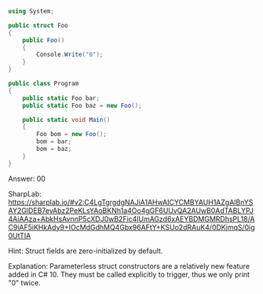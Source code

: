 ```cs
using System;

public struct Foo
{
    public Foo()
    {
        Console.Write("0");
    }
}

public class Program
{
    public static Foo bar;
    public static Foo baz = new Foo();

    public static void Main()
    {
        Foo bom = new Foo();
        bom = bar;
        bom = baz;
    }
}
```

Answer: 00

SharpLab: https://sharplab.io/#v2:C4LgTgrgdgNAJiA1AHwAICYCMBYAUH1AZgAIBnYSAY2GIDEB7evAbz2PeKLsYAoBKNh1a4Oo4gGF6UUvQA2AUwB0AdTABLYPJ4AiAAza+AbkHsAvnnP5cXDJ0wB2Fic4lUmAGzd6xAEYBDMGMRDhsPL18/AC9iAF5iKHkAdy9+IOcMdGdhMQ4Gbx96AFtY+KSUo2dRAuK4/0DKjmqS/0ig0UtTIA

Hint:
Struct fields are zero-initialized by default.

Explanation:
Parameterless struct constructors are a relatively new feature added in C# 10. They must be called explicitly to trigger, thus we only print "0" twice.
